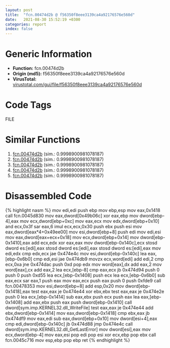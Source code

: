 ```yaml
---
layout: post
title:  "fcn.00474d2b @ f56350f8eee3139ca4a92176576e560d"
date:   2021-08-30 15:52:19 +0300
categories: report
index: false
---
```


# Generic Information
- **Function:** fcn.00474d2b
- **Origin (md5):** f56350f8eee3139ca4a92176576e560d
- **VirusTotal:** [virustotal.com/gui/file/f56350f8eee3139ca4a92176576e560d][virustotal_ref]

# Code Tags
<span class="tag" id="FILE">FILE</span>


# Similar Functions

1. [fcn.00474d2b][similar_1_ref] (sim.: 0.9998900981078187)
2. [fcn.00474d2b][similar_2_ref] (sim.: 0.9998900981078187)
3. [fcn.00474d2b][similar_3_ref] (sim.: 0.9998900981078187)
4. [fcn.00474d2b][similar_4_ref] (sim.: 0.9998900981078187)
5. [fcn.00474d2b][similar_5_ref] (sim.: 0.9998900981078187)


# Disassembled Code

{% highlight nasm %}
mov edi,edi
push ebp
mov ebp,esp
mov eax,0x1418
call fcn.0045d830
mov eax,dword[0x49b06c]
xor eax,ebp
mov dword[ebp-4],eax
mov ecx,dword[ebp+0xc]
mov eax,ecx
mov edx,dword[ebp+0x10]
and ecx,0x3f
sar eax,6
imul ecx,ecx,0x30
push ebx
push esi
mov eax,dword[eax*4+0x49ee00]
mov esi,dword[ebp+8]
push edi
mov edi,esi
mov eax,dword[eax+ecx+0x18]
mov ecx,dword[ebp+0x14]
mov dword[ebp-0x1410],eax
add ecx,edx
xor eax,eax
mov dword[ebp-0x140c],ecx
stosd dword es:[edi],eax
stosd dword es:[edi],eax
stosd dword es:[edi],eax
mov edi,edx
cmp edx,ecx
jae 0x474e4c
mov esi,dword[ebp-0x140c]
lea eax,[ebp-0x6b0]
cmp edi,esi
jae 0x474db9
movzx ecx,word[edi]
add edi,2
cmp ecx,0xa
jne 0x474dac
push 0xd
pop edx
mov word[eax],dx
add eax,2
mov word[eax],cx
add eax,2
lea ecx,[ebp-8]
cmp eax,ecx
jb 0x474d94
push 0
push 0
push 0xd55
lea ecx,[ebp-0x1408]
push ecx
lea ecx,[ebp-0x6b0]
sub eax,ecx
sar eax,1
push eax
mov eax,ecx
push eax
push 0
push 0xfde9
call fcn.00478353
mov esi,dword[ebp+8]
add esp,0x20
mov dword[ebp-0x1418],eax
test eax,eax
je 0x474e44
xor ebx,ebx
test eax,eax
je 0x474e2e
push 0
lea ecx,[ebp-0x1414]
sub eax,ebx
push ecx
push eax
lea eax,[ebp-0x1408]
add eax,ebx
push eax
push dword[ebp-0x1410]
call dword[sym.imp.KERNEL32.dll_WriteFile]
test eax,eax
je 0x474e44
add ebx,dword[ebp-0x1414]
mov eax,dword[ebp-0x1418]
cmp ebx,eax
jb 0x474df9
mov eax,edi
sub eax,dword[ebp+0x10]
mov dword[esi+4],eax
cmp edi,dword[ebp-0x140c]
jb 0x474d88
jmp 0x474e4c
call dword[sym.imp.KERNEL32.dll_GetLastError]
mov dword[esi],eax
mov ecx,dword[ebp-4]
mov eax,esi
pop edi
pop esi
xor ecx,ebp
pop ebx
call fcn.0045c716
mov esp,ebp
pop ebp
ret 
{% endhighlight %}


[similar_1_ref]: /report/fcn.00474d2b@63ea2a01358fa9002f93e0e66b68ac4e
[similar_2_ref]: /report/fcn.00474d2b@2f57463e398c8086d3043342f205d871
[similar_3_ref]: /report/fcn.00474d2b@83f49824bfe7c3c24f4b74a2ba6ab65b
[similar_4_ref]: /report/fcn.00474d2b@c3e75e66a9297b866fc9ca207295f578
[similar_5_ref]: /report/fcn.00474d2b@394c28c779b535ac47055481e5ab2427
[virustotal_ref]: https://www.virustotal.com/gui/file/f56350f8eee3139ca4a92176576e560d